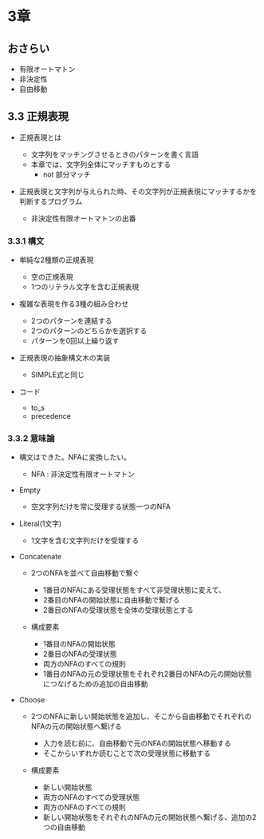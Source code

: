 # 3章

## おさらい
* 有限オートマトン
* 非決定性
* 自由移動

## 3.3 正規表現

* 正規表現とは
    * 文字列をマッチングさせるときのパターンを書く言語
    * 本章では、文字列全体にマッチすものとする
        * not 部分マッチ

* 正規表現と文字列が与えられた時、その文字列が正規表現にマッチするかを判断するプログラム
    * 非決定性有限オートマトンの出番

### 3.3.1 構文
* 単純な2種類の正規表現
    * 空の正規表現
    * 1つのリテラル文字を含む正規表現
* 複雑な表現を作る3種の組み合わせ
    * 2つのパターンを連結する
    * 2つのパターンのどちらかを選択する
    * パターンを0回以上繰り返す
* 正規表現の抽象構文木の実装
    * SIMPLE式と同じ

* コード
    * to_s
    * precedence

### 3.3.2 意味論
* 構文はできた。NFAに変換したい。
    * NFA : 非決定性有限オートマトン

* Empty
    * 空文字列だけを常に受理する状態一つのNFA

* Literal(1文字)
    * 1文字を含む文字列だけを受理する

* Concatenate
    * 2つのNFAを並べて自由移動で繋ぐ
        * 1番目のNFAにある受理状態をすべて非受理状態に変えて、
        * 2番目のNFAの開始状態に自由移動で繋げる
        * 2番目のNFAの受理状態を全体の受理状態とする

    * 構成要素
        * 1番目のNFAの開始状態
        * 2番目のNFAの受理状態
        * 両方のNFAのすべての規則
        * 1番目のNFAの元の受理状態をそれぞれ2番目のNFAの元の開始状態につなげるための追加の自由移動

* Choose
    * 2つのNFAに新しい開始状態を追加し、そこから自由移動でそれぞれのNFAの元の開始状態へ繋げる
        * 入力を読む前に、自由移動で元のNFAの開始状態へ移動する
        * そこからいずれか読むことで次の受理状態に移動する

    * 構成要素
        * 新しい開始状態
        * 両方のNFAのすべての受理状態
        * 両方のNFAのすべての規則
        * 新しい開始状態をそれぞれのNFAの元の開始状態へ繋げる、追加の2つの自由移動


